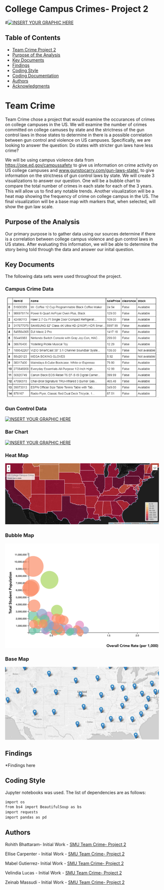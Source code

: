 # College Campus Crimes- Project 2
#[![INSERT YOUR GRAPHIC HERE](https://www.greatschools.org/gk/wp-content/uploads/2012/12/How-can-we-stop-school-violence.jpg)]()


<!-- TABLE OF CONTENTS -->
## Table of Contents

* [Team Crime Project 2](#team-crime-project2)
* [Purpose of the Analysis](#purpose-of-the-analysis)
* [Key Documents](#key-documents)
* [Findings](#findings)
* [Coding Style](#coding-style)
* [Coding Documentation](#coding-documentation)
* [Authors](#authors)
* [Acknowledgments](#acknowledgments)


# Team Crime

Team Crime chose a project that would examine the occurances of crimes on college campuses in the US.  We will examine the number of crimes committed on college camuses by state and the strictness of the gun control laws in those states to determine in there is a possible correlation between gun control and violence on US campuses.  Specifically, we are looking to answer the question: Do states with stricter gun laws have less crime?  

We will be using campus violence data from https://ope.ed.gov/campussafety to give us information on crime activity on US college campuses and www.gunstocarry.com/gun-laws-state/, to give information on the strictness of gun control laws by state. We will create 3 visualizations to answer our question.   One will be a bubble chart to compare the total number of crimes in each state for each of the 3 years.  This will allow us to find any notable trends.  Another visualization will be a heat map showing the frequency of crime on college campus in the US.  The final visualization will be a base map with markers that, when selected, will show the gun law scale.  


## Purpose of the Analysis

Our primary purpose is to gather data using our sources determine if there is a correlation between college campus violence and gun control laws in US states.   After evaluating this information, we will be able to determine the story being told through the data and answer our inital question.


## Key Documents

The following data sets were used throughout the project.

### Campus Crime Data
[![INSERT YOUR GRAPHIC HERE](https://github.com/mabel912/ETL-Project-Shop-Smarter/blob/master/ProductList.png)]()

### Gun Control Data
[![
INSERT YOUR GRAPHIC HERE](https://)]()


### Bar Chart
[![INSERT YOUR GRAPHIC HERE](https://)]()


### Heat Map
[![INSERT YOUR GRAPHIC HERE](https://github.com/chele0630/Project2_campusCrime/blob/master/Project2_Updated/static/img/heatMap.png)]()


### Bubble Map
[![INSERT YOUR GRAPHIC HERE](https://github.com/chele0630/Project2_campusCrime/blob/master/Project2_Updated/static/img/bubbleMap.png)]()


### Base Map 
[![INSERT YOUR GRAPHIC HERE](https://github.com/chele0630/Project2_campusCrime/blob/master/Project2_Updated/static/img/baseMap.png)]()



## Findings

*Findings here

## Coding Style

Jupyter notebooks was used. The list of dependencies are as follows:

```sh
import os
from bs4 import BeautifulSoup as bs
import requests
import pandas as pd

```


## Authors

Rohith Bhattaram- Initial Work - [SMU Team Crime- Project 2](https://github.com/rohithbhattaram)

Ellise Carpenter - Initial Work - [SMU Team Crime- Project 2](https://github.com/ellisec)

Mabel Gutierrez- Initial Work - [SMU Team Crime- Project 2](https://github.com/mabel912)

Velindia Lucas - Initial Work - [SMU Team Crime- Project 2](https://github.com/chele0630)

Zeinab Massudi - Initial Work - [SMU Team Crime- Project 2](https://github.com/Massudi09)
